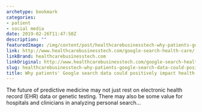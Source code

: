 ```yaml
---
archetype: bookmark
categories:
- patient
- social media
date: 2019-02-26T11:47:50Z
description: ""
featuredImage: /img/content/post/healthcarebusinesstech-why-patients-google-search-data-could-positively-impact-health-care.jpg
link: http://www.healthcarebusinesstech.com/google-search-health-care/
linkBrand: healthcarebusinesstech.com
linkOriginal: http://www.healthcarebusinesstech.com/google-search-health-care/
slug: healthcarebusinesstech-why-patients-google-search-data-could-positively-impact-health-care
title: Why patients' Google search data could positively impact health care
---
```

The future of predictive medicine may not just rest on electronic health record (EHR) data or genetic testing. There may also be some value for hospitals and clinicians in analyzing personal search…